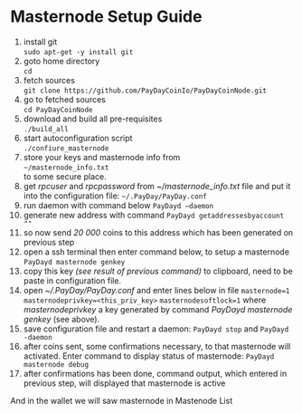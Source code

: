 # Masternode Setup Guide
1. install git    
``` sudo apt-get -y install git ```
1. goto home directory   
``` cd ``` 
1. fetch sources   
``` git clone https://github.com/PayDayCoinIo/PayDayCoinNode.git ```
1. go to fetched sources   
``` cd PayDayCoinNode ```
1. download and build all pre-requisites   
``` ./build_all ```
1. start autoconfiguration script   
``` ./confiure_masternode ```
1. store your keys and masternode info from   
``` ~/masternode_info.txt ```   
to some secure place. 
1. get *rpcuser* and *rpcpassword* from *~/masternode_info.txt* file and put it into the configuration file:
``` ~/.PayDay/PayDay.conf ```
1. run daemon with command below
``` PayDayd –daemon ```
1. generate new address with command
``` PayDayd getaddressesbyaccount "" ```
1. so now send *20 000* coins to this address which has been generated on previous step
1. open a ssh terminal then enter command below, to setup a masternode
``` PayDayd masternode genkey ```
1. copy this key *(see result of previous command)* to clipboard, need to be paste in configuration file.
1. open *~/.PayDay/PayDay.conf* and enter lines below in file
``` masternode=1 ```
``` masternodeprivkey=<this_priv_key> ```
``` masternodesoftlock=1 ```
where  *masternodeprivkey* a key generated by command *PayDayd masternode genkey* (see above).
1. save configuration file and restart a daemon:
``` PayDayd stop ```
and
``` PayDayd -daemon ```
1. after coins sent, some confirmations necessary, to that masternode will activated. Enter command to display status of masternode:
``` PayDayd masternode debug ```
1. after confirmations has been done, command output, which entered in previous step, will displayed that masternode is active

And in the wallet we will saw masternode in Mastenode List
